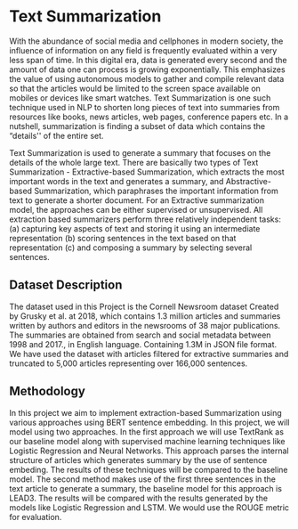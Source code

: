 # Text Summarization

With the abundance of social media and cellphones in modern society, the influence of information on any field is frequently evaluated within a very less span of time. In this digital era, data is generated every second and the amount of data one can process is growing exponentially. This emphasizes the value of using autonomous models to gather and compile relevant data so that the articles would be limited to the screen space available on mobiles or devices like smart watches. Text Summarization is one such technique used in NLP to shorten long pieces of text into summaries from resources like books, news articles, web pages, conference papers etc.  In a nutshell, summarization is finding a subset of data which contains the “details'' of the entire set. 

Text Summarization is used to generate a summary that focuses on the details of the whole large text. There are basically two types of Text Summarization -
Extractive-based Summarization, which extracts the most important words in the text and generates a summary, and
Abstractive-based Summarization, which paraphrases the important information from text to generate a shorter document. 
For an Extractive summarization model, the approaches can be either supervised or unsupervised. All extraction based summarizers perform three relatively independent tasks:
(a) capturing key aspects of text and storing it using an intermediate representation
(b) scoring sentences in the text based on that representation
(c) and composing a summary by selecting several sentences.


## Dataset Description

The dataset used in this Project is the Cornell Newsroom dataset Created by Grusky et al. at 2018, which contains 1.3 million articles and summaries written by authors and editors in the newsrooms of 38 major publications. The summaries are obtained from search and social metadata between 1998 and 2017., in English language. Containing 1.3M in JSON file format.  We have used the dataset with articles filtered for extractive summaries and truncated to 5,000 articles representing over 166,000 sentences.

## Methodology

In this project we aim to implement extraction-based Summarization using various approaches using BERT sentence embedding. In this project, we will model using two approaches. In the first approach we will use TextRank as our baseline model along with supervised machine learning techniques like Logistic Regression and Neural Networks. This approach parses the internal structure of articles which generates summary by the use of sentence embeding. The results of these techniques will be compared to the baseline model. The second method makes use of the first three sentences in the text article to generate a summary, the baseline model for this approach is LEAD3. The results will be compared with the results generated by the models like Logistic Regression and LSTM. We would use the ROUGE metric for evaluation.


